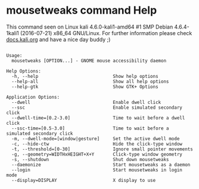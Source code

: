 # mousetweaks command Help
 
 This command seen on Linux kali 4.6.0-kali1-amd64 #1 SMP Debian 4.6.4-1kali1 (2016-07-21) x86_64 GNU/Linux. For further information please check [docs.kali.org](docs.kali.org) and have a nice day buddy ;) 

~~~

Usage:
  mousetweaks [OPTION...] - GNOME mouse accessibility daemon

Help Options:
  -h, --help                            Show help options
  --help-all                            Show all help options
  --help-gtk                            Show GTK+ Options

Application Options:
  --dwell                               Enable dwell click
  --ssc                                 Enable simulated secondary click
  --dwell-time=[0.2-3.0]                Time to wait before a dwell click
  --ssc-time=[0.5-3.0]                  Time to wait before a simulated secondary click
  -m, --dwell-mode=[window|gesture]     Set the active dwell mode
  -c, --hide-ctw                        Hide the click-type window
  -t, --threshold=[0-30]                Ignore small pointer movements
  -g, --geometry=WIDTHxHEIGHT+X+Y       Click-type window geometry
  -s, --shutdown                        Shut down mousetweaks
  --daemonize                           Start mousetweaks as a daemon
  --login                               Start mousetweaks in login mode
  --display=DISPLAY                     X display to use


~~~
